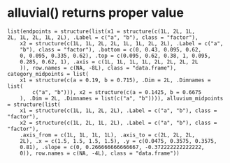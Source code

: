 # alluvial() returns proper value

    list(endpoints = structure(list(x1 = structure(c(1L, 2L, 1L, 
    2L, 1L, 2L, 1L, 2L), .Label = c("a", "b"), class = "factor"), 
        x2 = structure(c(1L, 1L, 2L, 2L, 1L, 1L, 2L, 2L), .Label = c("a", 
        "b"), class = "factor"), .bottom = c(0, 0.43, 0.095, 0.62, 
        0, 0.095, 0.335, 0.62), .top = c(0.095, 0.62, 0.38, 1, 0.095, 
        0.285, 0.62, 1), .axis = c(1L, 1L, 1L, 1L, 2L, 2L, 2L, 2L
        )), row.names = c(NA, -8L), class = "data.frame"), category_midpoints = list(
        x1 = structure(c(a = 0.19, b = 0.715), .Dim = 2L, .Dimnames = list(
            c("a", "b"))), x2 = structure(c(a = 0.1425, b = 0.6675
        ), .Dim = 2L, .Dimnames = list(c("a", "b")))), alluvium_midpoints = structure(list(
        x1 = structure(c(1L, 1L, 2L, 2L), .Label = c("a", "b"), class = "factor"), 
        x2 = structure(c(1L, 2L, 1L, 2L), .Label = c("a", "b"), class = "factor"), 
        .axis_from = c(1L, 1L, 1L, 1L), .axis_to = c(2L, 2L, 2L, 
        2L), .x = c(1.5, 1.5, 1.5, 1.5), .y = c(0.0475, 0.3575, 0.3575, 
        0.81), .slope = c(0, 0.266666666666667, -0.372222222222222, 
        0)), row.names = c(NA, -4L), class = "data.frame"))

